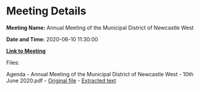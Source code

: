 # Meeting Details

**Meeting Name:** Annual Meeting of the Municipal District of Newcastle West

**Date and Time:** 2020-06-10 11:30:00

**[Link to Meeting](https://www.limerick.ie/council/whats-on/annual-meeting-municipal-district-newcastle-west-4)**

Files: 

Agenda - Annual Meeting of the Municipal District of Newcastle West - 10th June 2020.pdf - [Original file](https://www.limerick.ie/sites/default/files/media/documents/2020-06/00-2020-06-10-agenda-agm.pdf) - [Extracted text](./Agenda%20-%C2%A0Annual%20Meeting%20of%20the%20Municipal%20District%20of%20Newcastle%20West%20-%2010th%20June%202020.md)


